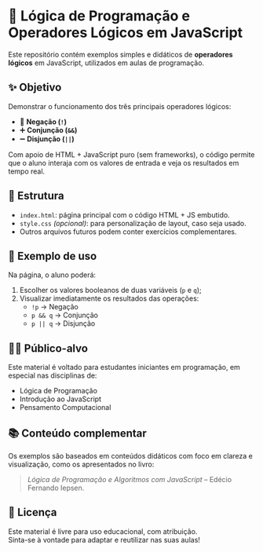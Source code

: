 # 🧠 Lógica de Programação e Operadores Lógicos em JavaScript

Este repositório contém exemplos simples e didáticos de **operadores lógicos** em JavaScript, utilizados em aulas de programação.

## ✨ Objetivo

Demonstrar o funcionamento dos três principais operadores lógicos:

- 🔄 **Negação (`!`)**
- ➕ **Conjunção (`&&`)**
- ➖ **Disjunção (`||`)**

Com apoio de HTML + JavaScript puro (sem frameworks), o código permite que o aluno interaja com os valores de entrada e veja os resultados em tempo real.

## 📂 Estrutura

- `index.html`: página principal com o código HTML + JS embutido.
- `style.css` *(opcional)*: para personalização de layout, caso seja usado.
- Outros arquivos futuros podem conter exercícios complementares.

## 📸 Exemplo de uso

Na página, o aluno poderá:
1. Escolher os valores booleanos de duas variáveis (`p` e `q`);
2. Visualizar imediatamente os resultados das operações:
   - `!p` → Negação
   - `p && q` → Conjunção
   - `p || q` → Disjunção

## 🧑‍🏫 Público-alvo

Este material é voltado para estudantes iniciantes em programação, em especial nas disciplinas de:

- Lógica de Programação
- Introdução ao JavaScript
- Pensamento Computacional

## 📚 Conteúdo complementar

Os exemplos são baseados em conteúdos didáticos com foco em clareza e visualização, como os apresentados no livro:

> *Lógica de Programação e Algoritmos com JavaScript* – Edécio Fernando Iepsen.

## 🧾 Licença

Este material é livre para uso educacional, com atribuição.  
Sinta-se à vontade para adaptar e reutilizar nas suas aulas!

